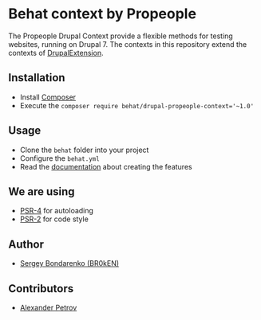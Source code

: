 # Behat context by Propeople

The Propeople Drupal Context provide a flexible methods for testing websites, running on Drupal 7. The contexts in this repository extend the contexts of [DrupalExtension](https://github.com/jhedstrom/drupalextension).

## Installation

- Install [Composer](https://getcomposer.org/doc/00-intro.md)
- Execute the `composer require behat/drupal-propeople-context='~1.0'`

## Usage

- Clone the `behat` folder into your project
- Configure the `behat.yml`
- Read the [documentation](behat/README.md) about creating the features

## We are using
- [PSR-4](https://github.com/php-fig/fig-standards/blob/master/accepted/PSR-0.md) for autoloading
- [PSR-2](https://github.com/fig-standards/blob/master/accepted/PSR-2-coding-style-guide.md) for code style

## Author

- [Sergey Bondarenko (BR0kEN)](https://github.com/BR0kEN-)

## Contributors

- [Alexander Petrov](https://github.com/aapetrov)
